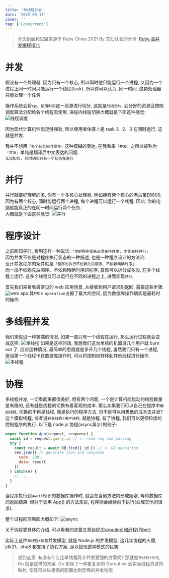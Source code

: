 ```yaml
---
title: '单线程并发'
date: '2023-08-17'
cover: ''
tag: ['Concurrent']
---
```

> 本文封面和思路来源于 Ruby China 2021 By 东仙队长的分享: [Ruby 高并发编程指北](https://www.bilibili.com/video/BV1h3411v7kq/?spm_id_from=333.999.0.0&vd_source=371668a779fa4a755fcbf62901a22d71)

# 并发
假设有一个处理器, 因为只有一个核心, 所以同时他只能运行一个进程, 又因为一个进程上同一时间只能运行一个线程(task). 所以你可以认为, 同一时间, 这颗处理器只能处理一个任务.

操作系统会将`cpu 使用时间`这一资源进行切分, 这就是`时间分片`. 划分好的资源会按照调度算法分配给各个线程去使用. 进程内线程切换大概就是下面这种感觉:
![线程调度](https://r2.ray-d-song.com/2024/02/1674c2a68a1f5732789d854fce7ce515.png)

因为现代计算机性能足够强劲, 所以使用者体感上是 task_1、2、3 在同时运行, 这就是并发.

我并不想用`「多个任务同时发生」`这种模糊的表达, 在我看来`「并发」`之所以被称为`「并发」`单纯是翻译后中文表达的问题.  
`无论如何, 同时确实只有一个任务在进行`

# 并行
并行就要好理解的多, 你有一个多核心处理器, 例如拥有两个核心的老古董E6600. 因为有两个核心, 同时能运行两个进程, 每个进程可以运行一个线程. 因此, 你的电脑就能真正的在同一时间运行两个任务.  
大概就是下面这种感觉:
![并行](https://r2.ray-d-song.com/2024/02/dca335668b68d1e7e0c5f0071e9ccc23.png)

# 程序设计
之前刷知乎时, 看到这样一种说法:`「你的程序首先必须支持并发, 才能支持并行」`  
因为并发不仅是对程序执行状态的一种描述, 也是一种程序设计的方法论:  
设计并发程序的条件就是`「程序的执行不依赖先后顺序、不依赖精确时序」`.  
而一段不依赖先后顺序、不依赖精确时序的程序, 自然可以拆分成多段, 在多个线程上运行. 这多个线程又可以运行在不同的进程之上, 进而实现`并行`.  

首先我们来看看最常见的 web 应用场景, 从接收到用户请求到返回, 需要这些步骤:
![web app](https://r2.ray-d-song.com/202309092334861.png)
其中`DB operation`占据了最大的空间, 因为数据库操作确实是最耗时的操作.

# 多线程并发
我们来假设一种极端的情况, 如果一直只有一个线程在运行, 那么运行过程就会变成这样:
![单线程](https://r2.ray-d-song.com/202309092339287.png)
如果是这样的话, 我想我们这台单核的机器没几个用户就 burn out 了.
应对这种情况, 最简单的思路就是多开几个线程, 虽然我们只有一个进程, 但当第一个线程卡在数据库操作时, 可以将控制权转移到其他线程进行操作.
![多线程](https://r2.ray-d-song.com/202309092351360.png)

# 协程
多线程并发, 一切看起来都很美好, 但有两个问题, 一个是计算机能启动的线程数量是有限的, 还有就是线程的切换有着客观的成本.
那么如果我们可以自己在程序中`模拟线程`, 切换的不再是线程, 而是执行的程序方法. 岂不是可以用极低的成本去并发?
这个模拟线程, 或者说`轻量线程/用户线程`, 就是协程.
有了协程, 我们可以更细粒度的控制程序的执行. 以下是 node.js 协程(async异步)的例子:
```js
async function App(request, response) {
  const id = request.query.id // <- read req and parsing
  try {
    const result = await DB.find({ id }) // <- DB operation
    res.json({ // generate json and response
      code: 200,
      data: result
    })
  } catch(e) {
    // ...
  }
}
```
当程序执行到`await`标识的数据库操作时, 就会在当前方法内形成阻塞, 等待数据库的返回结果. 但对于调用 App() 的方法来说, 程序则会继续向下执行(处理其他的请求).

整个过程的简略图大概如下:
![async](https://r2.ray-d-song.com/202309101809693.png)

关于协程更具体的介绍, 可以看我的这篇文章[协程(Coroutine)和纤程(Fiber)](https://ray-d-song.com/post/1692667782462)


实际上这种`单线程+协程`并发模型, 就是 Node.js 的并发模型.
这几年协程的火爆, jdk21、php8 都支持了协程方案. 足以提现这种模式的优势.

> 说到这里, 有没有什么比单线程异步并发更强的方案呢?
> 那就是`多线程+协程`, Go 就是这样的方案. Go 实现了一种更复杂的 Goroutine 到实际线程资源的映射, 使其可以以极低的配置达到恐怖的并发性能
